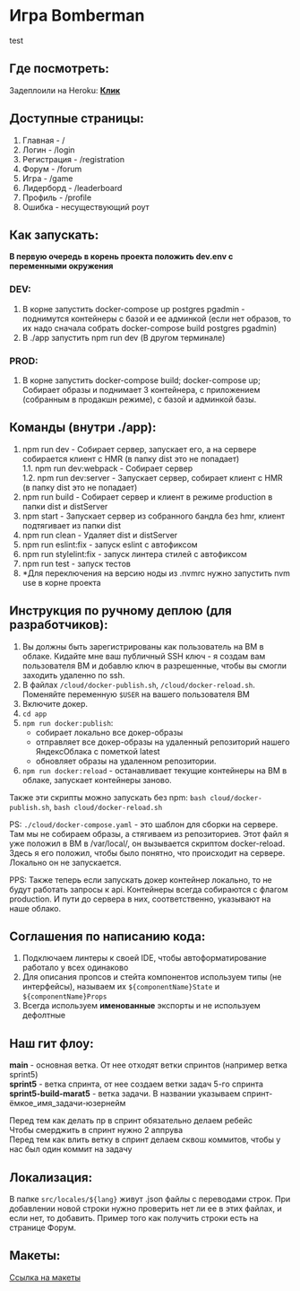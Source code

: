 # Игра Bomberman
test

## Где посмотреть:
Задеплоили на Heroku: [**Клик**](https://gamedev-ypraktikum.herokuapp.com/)

## Доступные страницы:
1. Главная - /
2. Логин - /login
3. Регистрация - /registration
4. Форум - /forum
5. Игра - /game
6. Лидерборд - /leaderboard
7. Профиль - /profile
8. Ошибка - несуществующий роут

## Как запускать:
**В первую очередь в корень проекта положить dev.env с переменными окружения**
### DEV:
1. В корне запустить docker-compose up postgres pgadmin - поднимутся контейнеры с базой и ее админкой (если нет образов, то их надо сначала собрать docker-compose build postgres pgadmin)
2. В ./app запустить npm run dev (В другом терминале)

### PROD:
1. В корне запустить docker-compose build; docker-compose up;  
Собирает образы и поднимает 3 контейнера, с приложением (собранным в продакшн режиме), с базой и админкой базы.

## Команды (внутри ./app):
1. npm run dev - Собирает сервер, запускает его, а на сервере собирается клиент с HMR (в папку dist это не попадает)  
    1.1. npm run dev:webpack - Собирает сервер  
    1.2. npm run dev:server - Запускает сервер, собирает клиент с HMR (в папку dist это не попадает)  
2. npm run build - Собирает сервер и клиент в режиме production в папки dist и distServer
3. npm start - Запускает сервер из собранного бандла без hmr, клиент подтягивает из папки dist
4. npm run clean - Удаляет dist и distServer
5. npm run eslint:fix - запуск eslint с автофиксом
6. npm run stylelint:fix - запуск линтера стилей с автофиксом
7. npm run test - запуск тестов
8. *Для переключения на версию ноды из .nvmrc нужно запустить nvm use в корне проекта

## Инструкция по ручному деплою (для разработчиков):

1. Вы должны быть зарегистрированы как пользователь на ВМ в облаке.
  Кидайте мне ваш публичный SSH ключ - я создам вам пользователя ВМ и добавлю ключ в разрешенные, чтобы вы смогли заходить удаленно по ssh.
2. В файлах `/cloud/docker-publish.sh`, `/cloud/docker-reload.sh`. Поменяйте переменную `$USER` на вашего пользователя ВМ
3. Включите докер.
4. `cd app`
5. `npm run docker:publish`:
    - собирает локально все докер-образы
    - отправляет все докер-образы на удаленный репозиторий нашего ЯндексОблака с пометкой latest
    - обновляет образы на удаленном репозитории.
6. `npm run docker:reload` - останавливает текущие контейнеры на ВМ в облаке, запускает контейнеры заново.

Также эти скрипты можно запускать без npm: `bash cloud/docker-publish.sh`, `bash cloud/docker-reload.sh`

PS: `./cloud/docker-compose.yaml` - это шаблон для сборки на сервере. Там мы не собираем образы, а стягиваем из репозиториев. Этот файл я уже положил в ВМ в /var/local/, он вызывается скриптом docker-reload. Здесь я его положил, чтобы было понятно, что происходит на сервере. Локально он не запускается.

PPS: Также теперь если запускать докер контейнер локально, то не будут работать запросы к api. Контейнеры всегда собираются с флагом production. И пути до сервера в них, соответственно, указывают на наше облако.

## Соглашения по написанию кода:
1. Подключаем линтеры к своей IDE, чтобы автоформатирование работало у всех одинаково
2. Для описания пропсов и стейта компонентов используем типы (не интерфейсы), называем их `${componentName}State` и `${componentName}Props`
3. Всегда используем **именованные** экспорты и не используем дефолтные

## Наш гит флоу:
**main** - основная ветка. От нее отходят ветки спринтов (например ветка sprint5)  
**sprint5** - ветка спринта, от нее создаем ветки задач 5-го спринта  
**sprint5-build-marat5** - ветка задачи. В названии указываем спринт-ёмкое_имя_задачи-юзернейм  

Перед тем как делать пр в спринт обязательно делаем ребейс  
Чтобы смерджить в спринт нужно 2 аппрува  
Перед тем как влить ветку в спринт делаем сквош коммитов, чтобы у нас был один коммит на задачу  

## Локализация:
В папке `src/locales/${lang}` живут .json файлы с переводами строк. При добавлении новой строки нужно проверить нет ли ее в этих файлах, и если нет, то добавить. Пример того как получить строки есть на странице Форум.


## Макеты:
[Ссылка на макеты](https://www.figma.com/file/l7ObcbZiqRjKX5IREhn4QF/%D0%9C%D0%B0%D0%BA%D0%B5%D1%82%D1%8B-%D1%81%D1%82%D1%80%D0%B0%D0%BD%D0%B8%D1%86-%D0%B4%D0%BB%D1%8F-%D0%B8%D0%B3%D1%80%D1%8B?node-id=0%3A1)
